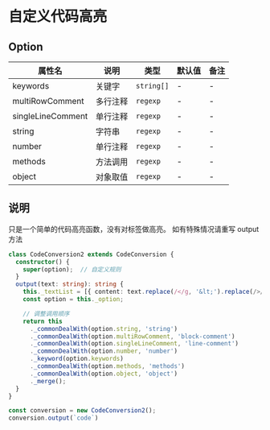 # 自定义代码高亮

## Option

| 属性名 | 说明 | 类型 | 默认值 | 备注 |
| --- | --- | --- | --- | --- |
| keywords | 关键字 | `string[]` | - | - |
| multiRowComment | 多行注释 | `regexp` | - | - |
| singleLineComment | 单行注释 | `regexp` | - | - |
| string | 字符串 | `regexp` | - | - |
| number | 单行注释 | `regexp` | - | - |
| methods | 方法调用 | `regexp` | - | - |
| object | 对象取值 | `regexp` | - | - |

## 说明

只是一个简单的代码高亮函数，没有对标签做高亮。
如有特殊情况请重写 output 方法

```ts
class CodeConversion2 extends CodeConversion {
  constructor() {
    super(option);  // 自定义规则
  }
  output(text: string): string {
    this._textList = [{ content: text.replace(/</g, '&lt;').replace(/>/g, '&gt;') }];
    const option = this._option;

    // 调整调用顺序
    return this
      ._commonDealWith(option.string, 'string')
      ._commonDealWith(option.multiRowComment, 'block-comment')
      ._commonDealWith(option.singleLineComment, 'line-comment')
      ._commonDealWith(option.number, 'number')
      ._keyword(option.keywords)
      ._commonDealWith(option.methods, 'methods')
      ._commonDealWith(option.object, 'object')
      ._merge();
  }
}

const conversion = new CodeConversion2();
conversion.output(`code`)
```
